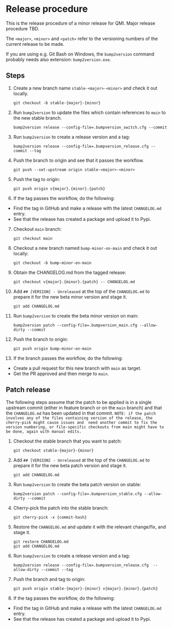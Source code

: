 # Release procedure

This is the release procedure of a minor release for QMI. Major release procedure TBD.

The `<major>`, `<minor>` and `<patch>` refer to the versioning numbers of the current release to be made.

If you are using e.g. Git Bash on Windows, the `bump2version` command probably needs also extension: `bump2version.exe`.

## Steps

1. Create a new branch name `stable-<major>-<minor>` and check it out locally.
    ```shell script
    git checkout -b stable-{major}-{minor}
    ```
2. Run `bump2version` to update the files which contain references to `main` to the new stable branch.
    ```shell script
    bump2version release --config-file=.bumpversion_switch.cfg --commit
    ```
3. Run `bump2version` to create a release version and a tag:
    ```shell script
    bump2version release --config-file=.bumpversion_release.cfg --commit --tag
    ```
4. Push the branch to origin and see that it passes the workflow.
    ```shell script
    git push --set-upstream origin stable-<major>-<minor>
    ```
5. Push the tag to origin:
    ```shell script
    git push origin v{major}.{minor}.{patch} 
    ```
6. If the tag passes the workflow, do the following:
  - Find the tag in GitHub and make a release with the latest `CHANGELOG.md` entry.
  - See that the release has created a package and upload it to Pypi.
7. Checkout `main` branch:
    ```shell script
    git checkout main
    ```
8. Checkout a new branch named `bump-minor-on-main` and check it out locally:
    ```shell script
    git checkout -b bump-minor-on-main
    ```
9. Obtain the CHANGELOG.md from the tagged release:
    ```shell script
    git checkout v{major}.{minor}.{patch} -- CHANGELOG.md
    ```
10. Add `## [VERSION] - Unreleased` at the top of the `CHANGELOG.md` to prepare it for the new beta minor version and stage it.
    ```shell script
    git add CHANGELOG.md
    ```
11. Run `bump2version` to create the beta minor version on main:
    ```shell script
    bump2version patch --config-file=.bumpversion_main.cfg --allow-dirty --commit
    ```
12. Push the branch to origin:
    ```shell script
    git push origin bump-minor-on-main
    ```
13. If the branch passes the workflow, do the following:
  - Create a pull request for this new branch with `main` as target.
  - Get the PR approved and then merge to `main`.

## Patch release

The following steps assume that the patch to be applied is in a single upstream commit (either in feature branch or on
the `main` branch) and that the `CHANGELOG.md` has been updated in that commit.
``NOTE: if the patch involves any of the files containing version of the release, the cherry-pick might cause issues and 
need another commit to fix the version numbering, or file-specific checkouts from main might have to be done, again with manual edits.``
1. Checkout the stable branch that you want to patch:
    ```shell script
    git checkout stable-{major}-{minor}
    ```
2. Add `## [VERSION] - Unreleased` at the top of the `CHANGELOG.md` to prepare it for the new beta patch version and stage it.
    ```shell script
    git add CHANGELOG.md
    ```
3. Run `bump2version` to create the beta patch version on stable:
    ```shell script
    bump2version patch --config-file=.bumpversion_stable.cfg --allow-dirty --commit
    ```
4. Cherry-pick the patch into the stable branch:
    ```shell script
    git cherry-pick -x {commit-hash}
    ```
5. Restore the `CHANGELOG.md` and update it with the relevant change/fix, and stage it.
    ```shell script
    git restore CHANGELOG.md
    git add CHANGELOG.md
    ```
6. Run `bump2version` to create a release version and a tag:
    ```shell script
    bump2version release --config-file=.bumpversion_release.cfg  --allow-dirty --commit --tag
    ```
7. Push the branch and tag to origin:
    ```shell script
    git push origin stable-{major}-{minor} v{major}.{minor}.{patch} 
    ```
8. If the tag passes the workflow, do the following:
  - Find the tag in GitHub and make a release with the latest `CHANGELOG.md` entry.
  - See that the release has created a package and upload it to Pypi.